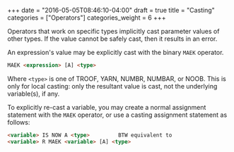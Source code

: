 +++
date = "2016-05-05T08:46:10-04:00"
draft = true
title = "Casting"
categories = ["Operators"]
categories_weight = 6
+++

Operators that work on specific types implicitly cast parameter values of other types. If the value cannot be safely cast, then it results in an error.

An expression's value may be explicitly cast with the binary `MAEK` operator.

``` html
MAEK <expression> [A] <type>
```

Where `<type>` is one of TROOF, YARN, NUMBR, NUMBAR, or NOOB. This is only for local casting: only the resultant value is cast, not the underlying variable(s), if any.

To explicitly re-cast a variable, you may create a normal assignment statement with the `MAEK` operator, or use a casting assignment statement as follows:

``` html
<variable> IS NOW A <type>         BTW equivalent to
<variable> R MAEK <variable> [A] <type>
```
